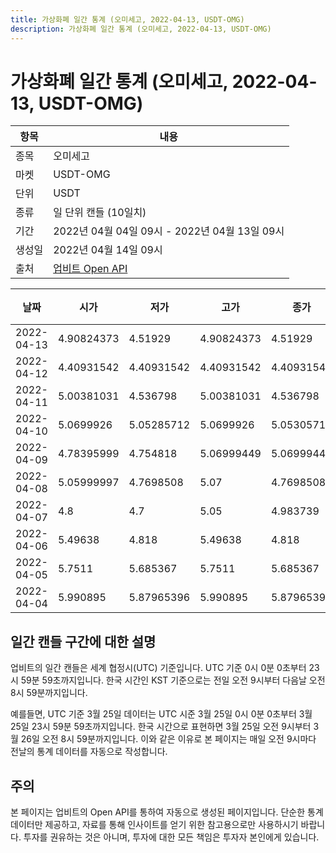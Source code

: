 ```yaml
---
title: 가상화폐 일간 통계 (오미세고, 2022-04-13, USDT-OMG)
description: 가상화폐 일간 통계 (오미세고, 2022-04-13, USDT-OMG)
---
```



가상화폐 일간 통계 (오미세고, 2022-04-13, USDT-OMG)
===

|항목|내용|
|--|--|
|종목|오미세고|
|마켓|USDT-OMG|
|단위|USDT|
|종류|일 단위 캔들 (10일치)|
|기간|2022년 04월 04일 09시 - 2022년 04월 13일 09시|
|생성일|2022년 04월 14일 09시|
|출처|[업비트 Open API](https://docs.upbit.com)|


|날짜|시가|저가|고가|종가|비고|
|--|--|--|--|--|--|
|2022-04-13|4.90824373|4.51929|4.90824373|4.51929|    |
|2022-04-12|4.40931542|4.40931542|4.40931542|4.40931542|    |
|2022-04-11|5.00381031|4.536798|5.00381031|4.536798|    |
|2022-04-10|5.0699926|5.05285712|5.0699926|5.05305712|    |
|2022-04-09|4.78395999|4.754818|5.06999449|5.06999449|    |
|2022-04-08|5.05999997|4.7698508|5.07|4.7698508|    |
|2022-04-07|4.8|4.7|5.05|4.983739|    |
|2022-04-06|5.49638|4.818|5.49638|4.818|    |
|2022-04-05|5.7511|5.685367|5.7511|5.685367|    |
|2022-04-04|5.990895|5.87965396|5.990895|5.87965396|    |


일간 캔들 구간에 대한 설명
---


업비트의 일간 캔들은 세계 협정시(UTC) 기준입니다. 
UTC 기준 0시 0분 0초부터 23시 59분 59초까지입니다. 
한국 시간인 KST 기준으로는 전일 오전 9시부터 다음날 오전 8시 59분까지입니다. 


예를들면, UTC 기준 3월 25일 데이터는 UTC 시준 3월 25일 0시 0분 0초부터 3월 25일 23시 59분 59초까지입니다. 
한국 시간으로 표현하면 3월 25일 오전 9시부터 3월 26일 오전 8시 59분까지입니다. 
이와 같은 이유로 본 페이지는 매일 오전 9시마다 전날의 통계 데이터를 자동으로 작성합니다. 


주의
---


본 페이지는 업비트의 Open API를 통하여 자동으로 생성된 페이지입니다. 
단순한 통계 데이터만 제공하고, 자료를 통해 인사이트를 얻기 위한 참고용으로만 사용하시기 바랍니다. 
투자를 권유하는 것은 아니며, 투자에 대한 모든 책임은 투자자 본인에게 있습니다. 

